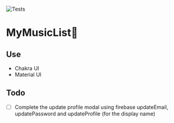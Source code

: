 ![Tests](https://github.com/WilsonOh/mymusiclist/actions/workflows/integrate.yaml/badge.svg)

# MyMusicList🎵

## Use

- Chakra UI
- Material UI

## Todo

- [ ] Complete the update profile modal using firebase updateEmail, updatePassword and updateProfile (for the display name)
